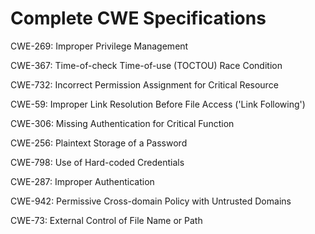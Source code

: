 

# Complete CWE Specifications

CWE-269: Improper Privilege Management

CWE-367: Time-of-check Time-of-use (TOCTOU) Race Condition

CWE-732: Incorrect Permission Assignment for Critical Resource

CWE-59: Improper Link Resolution Before File Access ('Link Following')

CWE-306: Missing Authentication for Critical Function

CWE-256: Plaintext Storage of a Password

CWE-798: Use of Hard-coded Credentials

CWE-287: Improper Authentication

CWE-942: Permissive Cross-domain Policy with Untrusted Domains

CWE-73: External Control of File Name or Path